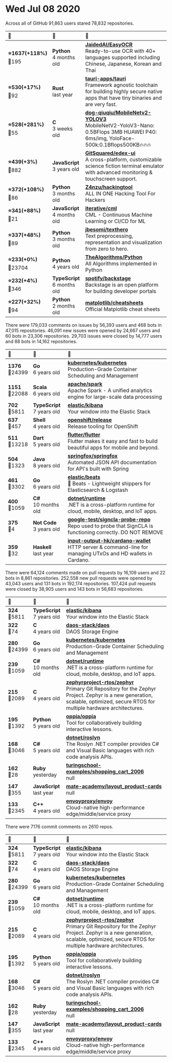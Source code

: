 # Wed Jul 08 2020

Across all of GitHub 91,863 users stared 
78,832 repositories. 

| :page_with_curl: | :calendar: | :page_with_curl: |
| :--- | :--- | :--- |
| **:star:1637(+118%)**<br>:twisted_rightwards_arrows:195 | **Python**<br>4 months old | **[JaidedAI/EasyOCR](https://github.com/JaidedAI/EasyOCR)**<br>Ready-to-use OCR with 40+ languages supported including Chinese, Japanese, Korean and Thai |
| **:star:530(+17%)**<br>:twisted_rightwards_arrows:92 | **Rust**<br>last year | **[tauri-apps/tauri](https://github.com/tauri-apps/tauri)**<br>Framework agnostic toolchain for building highly secure native apps that have tiny binaries and are very fast. |
| **:star:528(+281%)**<br>:twisted_rightwards_arrows:55 | **C**<br>3 weeks old | **[dog-qiuqiu/MobileNetv2-YOLOV3](https://github.com/dog-qiuqiu/MobileNetv2-YOLOV3)**<br>MobileNetV2-YoloV3-Nano: 0.5BFlops 3MB HUAWEI P40: 6ms/img, YoloFace-500k:0.1Bflops500KB:fire::fire::fire: |
| **:star:439(+3%)**<br>:twisted_rightwards_arrows:882 | **JavaScript**<br>3 years old | **[GitSquared/edex-ui](https://github.com/GitSquared/edex-ui)**<br>A cross-platform, customizable science fiction terminal emulator with advanced monitoring & touchscreen support. |
| **:star:372(+108%)**<br>:twisted_rightwards_arrows:86 | **Python**<br>3 months old | **[Z4nzu/hackingtool](https://github.com/Z4nzu/hackingtool)**<br>ALL IN ONE Hacking Tool For Hackers |
| **:star:341(+88%)**<br>:twisted_rightwards_arrows:21 | **JavaScript**<br>4 months old | **[iterative/cml](https://github.com/iterative/cml)**<br>CML - Continuous Machine Learning or CI/CD for ML |
| **:star:337(+48%)**<br>:twisted_rightwards_arrows:89 | **Python**<br>3 months old | **[jbesomi/texthero](https://github.com/jbesomi/texthero)**<br>Text preprocessing, representation and visualization from zero to hero. |
| **:star:233(+0%)**<br>:twisted_rightwards_arrows:23704 | **Python**<br>4 years old | **[TheAlgorithms/Python](https://github.com/TheAlgorithms/Python)**<br>All Algorithms implemented in Python |
| **:star:232(+4%)**<br>:twisted_rightwards_arrows:346 | **TypeScript**<br>6 months old | **[spotify/backstage](https://github.com/spotify/backstage)**<br>Backstage is an open platform for building developer portals |
| **:star:227(+32%)**<br>:twisted_rightwards_arrows:94 | **Python**<br>2 months old | **[matplotlib/cheatsheets](https://github.com/matplotlib/cheatsheets)**<br>Official Matplotlib cheat sheets |

There were 179,033 comments on issues by 56,393 users and 468 bots in 47,015 repositories.
46,091 new issues were opened by 24,667 users and 60 bots in 23,306 repositories.
29,703 issues were closed by 14,777 users and 88 bots in 14,162 repositories.

| :speech_balloon: | :calendar: | :page_with_curl: |
| :--- | :--- | :--- |
| **1376**<br>:twisted_rightwards_arrows:24399 | **Go**<br>6 years old | **[kubernetes/kubernetes](https://github.com/kubernetes/kubernetes)**<br>Production-Grade Container Scheduling and Management |
| **1151**<br>:twisted_rightwards_arrows:22088 | **Scala**<br>6 years old | **[apache/spark](https://github.com/apache/spark)**<br>Apache Spark - A unified analytics engine for large-scale data processing |
| **702**<br>:twisted_rightwards_arrows:5811 | **TypeScript**<br>7 years old | **[elastic/kibana](https://github.com/elastic/kibana)**<br>Your window into the Elastic Stack |
| **637**<br>:twisted_rightwards_arrows:457 | **Shell**<br>4 years old | **[openshift/release](https://github.com/openshift/release)**<br>Release tooling for OpenShift |
| **511**<br>:twisted_rightwards_arrows:13218 | **Dart**<br>5 years old | **[flutter/flutter](https://github.com/flutter/flutter)**<br>Flutter makes it easy and fast to build beautiful apps for mobile and beyond. |
| **504**<br>:twisted_rightwards_arrows:1323 | **Java**<br>8 years old | **[springfox/springfox](https://github.com/springfox/springfox)**<br>Automated JSON API documentation for API's built with Spring |
| **461**<br>:twisted_rightwards_arrows:3302 | **Go**<br>6 years old | **[elastic/beats](https://github.com/elastic/beats)**<br>:tropical_fish: Beats - Lightweight shippers for Elasticsearch & Logstash  |
| **400**<br>:twisted_rightwards_arrows:1059 | **C#**<br>10 months old | **[dotnet/runtime](https://github.com/dotnet/runtime)**<br>.NET is a cross-platform runtime for cloud, mobile, desktop, and IoT apps. |
| **375**<br>:twisted_rightwards_arrows:4 | **Not Code**<br>3 years old | **[google-test/signcla-probe-repo](https://github.com/google-test/signcla-probe-repo)**<br>Repo used to probe that SignCLA is functioning correctly.  DO NOT REMOVE |
| **359**<br>:twisted_rightwards_arrows:32 | **Haskell**<br>last year | **[input-output-hk/cardano-wallet](https://github.com/input-output-hk/cardano-wallet)**<br>HTTP server & command-line for managing UTxOs and HD wallets in Cardano. |

There were 64,124 comments made on pull requests by 16,109 users and 22 bots in 8,861 repositories.
252,558 new pull requests were opened by 43,043 users and 131 bots in 192,174 repositories.
107,424 pull requests were closed by 38,905 users and 143 bots in 56,683 repositories.

| :speech_balloon: | :calendar: | :page_with_curl: |
| :--- | :--- | :--- |
| **324**<br>:twisted_rightwards_arrows:5811 | **TypeScript**<br>7 years old | **[elastic/kibana](https://github.com/elastic/kibana)**<br>Your window into the Elastic Stack |
| **322**<br>:twisted_rightwards_arrows:74 | **C**<br>4 years old | **[daos-stack/daos](https://github.com/daos-stack/daos)**<br>DAOS Storage Engine |
| **280**<br>:twisted_rightwards_arrows:24399 | **Go**<br>6 years old | **[kubernetes/kubernetes](https://github.com/kubernetes/kubernetes)**<br>Production-Grade Container Scheduling and Management |
| **239**<br>:twisted_rightwards_arrows:1059 | **C#**<br>10 months old | **[dotnet/runtime](https://github.com/dotnet/runtime)**<br>.NET is a cross-platform runtime for cloud, mobile, desktop, and IoT apps. |
| **215**<br>:twisted_rightwards_arrows:2089 | **C**<br>4 years old | **[zephyrproject-rtos/zephyr](https://github.com/zephyrproject-rtos/zephyr)**<br>Primary Git Repository for the Zephyr Project. Zephyr is a new generation, scalable, optimized, secure RTOS for multiple hardware architectures. |
| **195**<br>:twisted_rightwards_arrows:1392 | **Python**<br>5 years old | **[oppia/oppia](https://github.com/oppia/oppia)**<br>Tool for collaboratively building interactive lessons. |
| **168**<br>:twisted_rightwards_arrows:3046 | **C#**<br>5 years old | **[dotnet/roslyn](https://github.com/dotnet/roslyn)**<br>The Roslyn .NET compiler provides C# and Visual Basic languages with rich code analysis APIs. |
| **162**<br>:twisted_rightwards_arrows:28 | **Ruby**<br>yesterday | **[turingschool-examples/shopping_cart_2006](https://github.com/turingschool-examples/shopping_cart_2006)**<br>null |
| **147**<br>:twisted_rightwards_arrows:355 | **JavaScript**<br>last year | **[mate-academy/layout_product-cards](https://github.com/mate-academy/layout_product-cards)**<br>null |
| **133**<br>:twisted_rightwards_arrows:2345 | **C++**<br>4 years old | **[envoyproxy/envoy](https://github.com/envoyproxy/envoy)**<br>Cloud-native high-performance edge/middle/service proxy |

There were 7176 commit comments on 2610 repos.

| :speech_balloon: | :calendar: | :page_with_curl: |
| :--- | :--- | :--- |
| **324**<br>:twisted_rightwards_arrows:5811 | **TypeScript**<br>7 years old | **[elastic/kibana](https://github.com/elastic/kibana)**<br>Your window into the Elastic Stack |
| **322**<br>:twisted_rightwards_arrows:74 | **C**<br>4 years old | **[daos-stack/daos](https://github.com/daos-stack/daos)**<br>DAOS Storage Engine |
| **280**<br>:twisted_rightwards_arrows:24399 | **Go**<br>6 years old | **[kubernetes/kubernetes](https://github.com/kubernetes/kubernetes)**<br>Production-Grade Container Scheduling and Management |
| **239**<br>:twisted_rightwards_arrows:1059 | **C#**<br>10 months old | **[dotnet/runtime](https://github.com/dotnet/runtime)**<br>.NET is a cross-platform runtime for cloud, mobile, desktop, and IoT apps. |
| **215**<br>:twisted_rightwards_arrows:2089 | **C**<br>4 years old | **[zephyrproject-rtos/zephyr](https://github.com/zephyrproject-rtos/zephyr)**<br>Primary Git Repository for the Zephyr Project. Zephyr is a new generation, scalable, optimized, secure RTOS for multiple hardware architectures. |
| **195**<br>:twisted_rightwards_arrows:1392 | **Python**<br>5 years old | **[oppia/oppia](https://github.com/oppia/oppia)**<br>Tool for collaboratively building interactive lessons. |
| **168**<br>:twisted_rightwards_arrows:3046 | **C#**<br>5 years old | **[dotnet/roslyn](https://github.com/dotnet/roslyn)**<br>The Roslyn .NET compiler provides C# and Visual Basic languages with rich code analysis APIs. |
| **162**<br>:twisted_rightwards_arrows:28 | **Ruby**<br>yesterday | **[turingschool-examples/shopping_cart_2006](https://github.com/turingschool-examples/shopping_cart_2006)**<br>null |
| **147**<br>:twisted_rightwards_arrows:355 | **JavaScript**<br>last year | **[mate-academy/layout_product-cards](https://github.com/mate-academy/layout_product-cards)**<br>null |
| **133**<br>:twisted_rightwards_arrows:2345 | **C++**<br>4 years old | **[envoyproxy/envoy](https://github.com/envoyproxy/envoy)**<br>Cloud-native high-performance edge/middle/service proxy |

